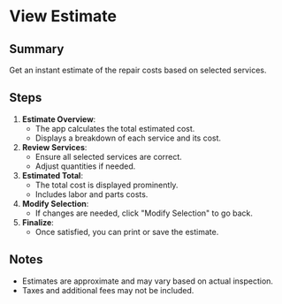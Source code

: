 # View Estimate

## Summary

Get an instant estimate of the repair costs based on selected services.

## Steps

1. **Estimate Overview**:
   - The app calculates the total estimated cost.
   - Displays a breakdown of each service and its cost.
2. **Review Services**:
   - Ensure all selected services are correct.
   - Adjust quantities if needed.
3. **Estimated Total**:
   - The total cost is displayed prominently.
   - Includes labor and parts costs.
4. **Modify Selection**:
   - If changes are needed, click "Modify Selection" to go back.
5. **Finalize**:
   - Once satisfied, you can print or save the estimate.

## Notes

- Estimates are approximate and may vary based on actual inspection.
- Taxes and additional fees may not be included.
